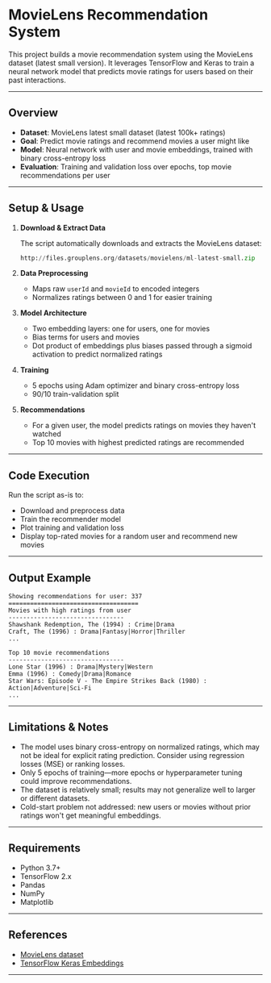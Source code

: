 # MovieLens Recommendation System

This project builds a movie recommendation system using the MovieLens dataset (latest small version). It leverages TensorFlow and Keras to train a neural network model that predicts movie ratings for users based on their past interactions.

---

## Overview

* **Dataset**: MovieLens latest small dataset (latest 100k+ ratings)
* **Goal**: Predict movie ratings and recommend movies a user might like
* **Model**: Neural network with user and movie embeddings, trained with binary cross-entropy loss
* **Evaluation**: Training and validation loss over epochs, top movie recommendations per user

---

## Setup & Usage

1. **Download & Extract Data**

   The script automatically downloads and extracts the MovieLens dataset:

   ```python
   http://files.grouplens.org/datasets/movielens/ml-latest-small.zip
   ```

2. **Data Preprocessing**

   * Maps raw `userId` and `movieId` to encoded integers
   * Normalizes ratings between 0 and 1 for easier training

3. **Model Architecture**

   * Two embedding layers: one for users, one for movies
   * Bias terms for users and movies
   * Dot product of embeddings plus biases passed through a sigmoid activation to predict normalized ratings

4. **Training**

   * 5 epochs using Adam optimizer and binary cross-entropy loss
   * 90/10 train-validation split

5. **Recommendations**

   * For a given user, the model predicts ratings on movies they haven't watched
   * Top 10 movies with highest predicted ratings are recommended

---

## Code Execution

Run the script as-is to:

* Download and preprocess data
* Train the recommender model
* Plot training and validation loss
* Display top-rated movies for a random user and recommend new movies

---

## Output Example

```plaintext
Showing recommendations for user: 337
====================================
Movies with high ratings from user
--------------------------------
Shawshank Redemption, The (1994) : Crime|Drama
Craft, The (1996) : Drama|Fantasy|Horror|Thriller
...

Top 10 movie recommendations
--------------------------------
Lone Star (1996) : Drama|Mystery|Western
Emma (1996) : Comedy|Drama|Romance
Star Wars: Episode V - The Empire Strikes Back (1980) : Action|Adventure|Sci-Fi
...
```

---

## Limitations & Notes

* The model uses binary cross-entropy on normalized ratings, which may not be ideal for explicit rating prediction. Consider using regression losses (MSE) or ranking losses.
* Only 5 epochs of training—more epochs or hyperparameter tuning could improve recommendations.
* The dataset is relatively small; results may not generalize well to larger or different datasets.
* Cold-start problem not addressed: new users or movies without prior ratings won't get meaningful embeddings.

---

## Requirements

* Python 3.7+
* TensorFlow 2.x
* Pandas
* NumPy
* Matplotlib

---

## References

* [MovieLens dataset](https://grouplens.org/datasets/movielens/)
* [TensorFlow Keras Embeddings](https://www.tensorflow.org/tutorials/structured_data/collaborative_filtering)

---
